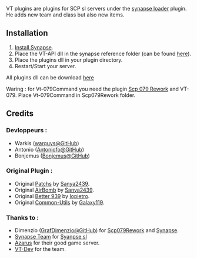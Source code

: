 
VT plugins are plugins for SCP sl servers under the [synapse loader](https://github.com/SynapseSL/Synapse) plugin. He adds new team and class but also new items.

## Installation
1. [Install Synapse](https://github.com/SynapseSL/Synapse/wiki#hosting-guides).
2. Place the VT-API dll in the synapse reference folder (can be found [here](https://github.com/VT-DevGiT/VT-Api)).
3. Place the plugins dll in your plugin directory.
4. Restart/Start your server.

All plugins dll can be download [here](https://github.com/VT-DevGiT/VT-Plugins/releases) 

Waring :
for Vt-079Command you need the plugin [Scp 079 Rework](https://github.com/SynapseSL/Scp079Rework) and VT-079. Place Vt-079Command in Scp079Rework folder.

## Credits
### Devloppeurs :
* Warkis ([warquys@GitHub](https://github.com/warquys))
* Antonio ([Antoniofo@GitHub](https://github.com/Antoniofo))
* Bonjemus ([Bonjemus@GitHub](https://github.com/Bonjemus))

### Original Plugin : 
* Original [Patchs](https://github.com/sanyae2439/SanyaPlugin_Exiled) by [Sanya2439](https://github.com/sanyae2439).
* Original [AirBomb](https://github.com/sanyae2439/SanyaPlugin_Exiled) by [Sanya2439](https://github.com/sanyae2439).
* Original [Better 939](https://github.com/iopietro/BetterScp939) by [Iopietro](https://github.com/iopietro).
* Original [Common-Utils](https://github.com/Exiled-Team/Common-Utils) by [Galaxy119](https://github.com/galaxy119).

### Thanks to :
* Dimenzio ([GrafDimenzio@GitHub](https://github.com/GrafDimenzio)) for [Scp079Rework](https://github.com/SynapseSL/Scp079Rework) and [Synapse](https://github.com/SynapseSL/Synapse).
* [Synapse Team](https://github.com/SynapseSL) for [Syanpse sl](https://github.com/SynapseSL/Synapse)
* [Azarus](https://github.com/Fondation-Azarus) for their good game server.
* [VT-Dev](https://github.com/VT-DevGiT) for the team.

